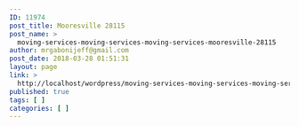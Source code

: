 ```yaml
---
ID: 11974
post_title: Mooresville 28115
post_name: >
  moving-services-moving-services-moving-services-mooresville-28115
author: mrgabonijeff@gmail.com
post_date: 2018-03-28 01:51:31
layout: page
link: >
  http://localhost/wordpress/moving-services-moving-services-moving-services-mooresville-28115/
published: true
tags: [ ]
categories: [ ]
---
```

